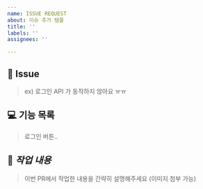 ```yaml
---
name: ISSUE REQUEST
about: 이슈 추가 템플
title: ''
labels: ''
assignees: ''

---
```


## 💬 Issue

> ex) 로그인 API 가 동작하지 않아요 ㅠㅠ

## 💻 기능 목록

> 로그인 버튼..

## 📝 _작업 내용_

> 이번 PR에서 작업한 내용을 간략히 설명해주세요 (이미지 첨부 가능)

